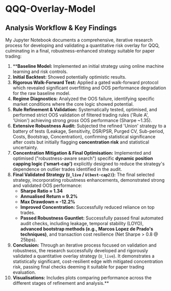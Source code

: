 # QQQ-Overlay-Model
## Analysis Workflow & Key Findings

My Jupyter Notebook documents a comprehensive, iterative research process for developing and validating a quantitative risk overlay for QQQ, culminating in a final, robustness-enhanced strategy suitable for paper trading:

1.  ****Baseline Model:** Implemented an initial strategy using online machine learning and risk controls.
2.  **Initial Backtest:** Showed potentially optimistic results.
3.  **Rigorous Walk-Forward Test:** Applied a gated walk-forward protocol which revealed significant overfitting and OOS performance degradation for the raw baseline model.
4.  **Regime Diagnostics:** Analyzed the OOS failure, identifying specific market conditions where the core logic showed potential.
5.  **Rule Refinement & Validation:** Systematically tested, optimised, and performed strict OOS validation of filtered trading rules ('Rule A', 'Union') achieving strong *gross* OOS performance (Sharpe ~1.35).
6.  **Extensive Robustness Audit:** Subjected the refined 'Union' strategy to a battery of tests (Leakage, Sensitivity, DSR/PSR, Purged CV, Sub-period, Costs, Bootstrap, Concentration), confirming statistical significance after costs but initially flagging **concentration risk** and statistical uncertainty.
7.  **Concentration Mitigation & Final Optimisation:** Implemented and optimised ("robustness-aware search") specific **dynamic position capping logic ('smart-cap')** explicitly designed to reduce the strategy's dependence on outlier trades identified in the audit.
8.  **Final Validated Strategy (`U_live` / `U(best-cap2)`):** The final selected strategy, incorporating robustness enhancements, demonstrated strong and validated OOS performance:
    * **Sharpe Ratio ≈ 1.34**
    * **Annualised Return ≈ 9.2%**
    * **Max Drawdown ≈ -12.2%**
    * **Improved Concentration:** Successfully reduced reliance on top trades.
    * **Passed Robustness Gauntlet:** Successfully passed final automated audit checks, including leakage, temporal stability (LOYO), **advanced bootstrap methods (e.g., Marcos Lopez de Prado's techniques)**, and transaction cost resilience (Net Sharpe > 0.8 @ 25bps).
9.  **Conclusion:** Through an iterative process focused on validation and robustness, the research successfully developed and rigorously validated a quantitative overlay strategy (`U_live`). It demonstrates a statistically significant, cost-resilient edge with mitigated concentration risk, passing final checks deeming it suitable for paper trading evaluation.
10. **Visualisations:** Includes plots comparing performance across the different stages of refinement and analysis.**
